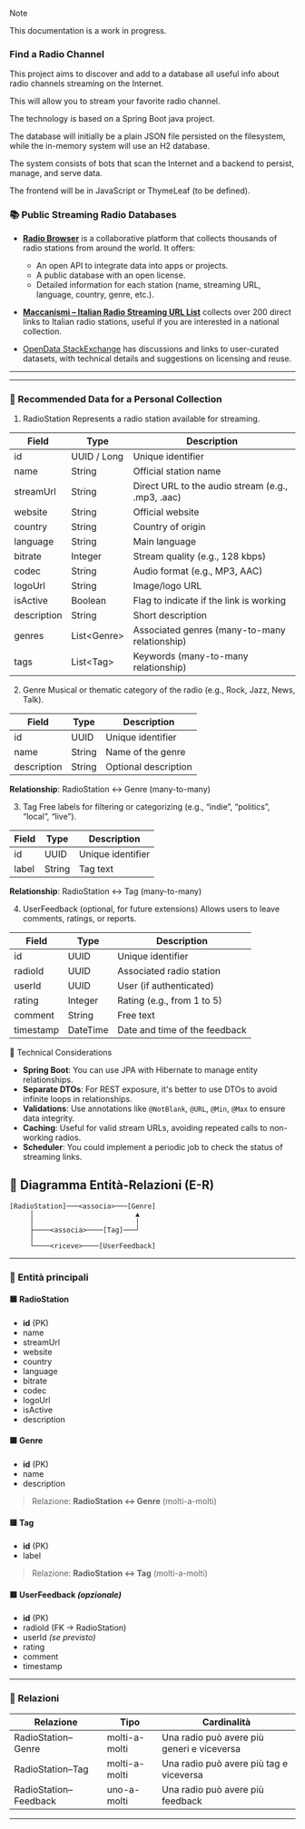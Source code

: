 > [!NOTE]
> This documentation is a work in progress.

### Find a Radio Channel
This project aims to discover and add to a database all useful info about radio channels streaming on the Internet.

This will allow you to stream your favorite radio channel.

The technology is based on a Spring Boot java project.

The database will initially be a plain JSON file persisted on the filesystem, while the in-memory system will use an H2 database.

The system consists of bots that scan the Internet and a backend to persist, manage, and serve data.

The frontend will be in JavaScript or ThymeLeaf (to be defined).


### 📚 Public Streaming Radio Databases

- [**Radio Browser**](https://www.radio-browser.info/) is a collaborative platform that collects thousands of radio stations from around the world. It offers:
  - An open API to integrate data into apps or projects.
  - A public database with an open license.
  - Detailed information for each station (name, streaming URL, language, country, genre, etc.).

- [**Maccanismi – Italian Radio Streaming URL List**](https://www.maccanismi.it/2012/08/21/elenco-url-streaming-radio-italiane-sul-web-rtl-rds-radio-kiss-kiss-r101-virgin-radio-e-moltre-altre/) collects over 200 direct links to Italian radio stations, useful if you are interested in a national collection.

- [OpenData StackExchange](https://opendata.stackexchange.com/questions/5406/dataset-of-radio-stations-live-streaming-urls-collaboratively-curated) has discussions and links to user-curated datasets, with technical details and suggestions on licensing and reuse.

---

---

### 🧾 Recommended Data for a Personal Collection

1. RadioStation
Represents a radio station available for streaming.

Field | Type | Description
---|---|---
id | UUID / Long | Unique identifier
name | String | Official station name
streamUrl | String | Direct URL to the audio stream (e.g., .mp3, .aac)
website | String | Official website
country | String | Country of origin
language | String | Main language
bitrate | Integer | Stream quality (e.g., 128 kbps)
codec | String | Audio format (e.g., MP3, AAC)
logoUrl | String | Image/logo URL
isActive | Boolean | Flag to indicate if the link is working
description | String | Short description
genres | List\<Genre> | Associated genres (many-to-many relationship)
tags | List\<Tag> | Keywords (many-to-many relationship)

2. Genre
Musical or thematic category of the radio (e.g., Rock, Jazz, News, Talk).

Field | Type | Description
---|---|---
id | UUID | Unique identifier
name | String | Name of the genre
description | String | Optional description

**Relationship**: RadioStation ↔ Genre (many-to-many)

3. Tag
Free labels for filtering or categorizing (e.g., “indie”, “politics”, “local”, “live”).

Field | Type | Description
---|---|---
id | UUID | Unique identifier
label | String | Tag text

**Relationship**: RadioStation ↔ Tag (many-to-many)

4. UserFeedback (optional, for future extensions)
Allows users to leave comments, ratings, or reports.

Field | Type | Description
---|---|---
id | UUID | Unique identifier
radioId | UUID | Associated radio station
userId | UUID | User (if authenticated)
rating | Integer | Rating (e.g., from 1 to 5)
comment | String | Free text
timestamp | DateTime | Date and time of the feedback


🔧 Technical Considerations
- **Spring Boot**: You can use JPA with Hibernate to manage entity relationships.
- **Separate DTOs**: For REST exposure, it's better to use DTOs to avoid infinite loops in relationships.
- **Validations**: Use annotations like `@NotBlank`, `@URL`, `@Min`, `@Max` to ensure data integrity.
- **Caching**: Useful for valid stream URLs, avoiding repeated calls to non-working radios.
- **Scheduler**: You could implement a periodic job to check the status of streaming links.


## 📐 Diagramma Entità-Relazioni (E-R)

```
[RadioStation]───<associa>───[Genre]
     │                         ▲
     │                         │
     ├────<associa>────[Tag]───┘
     │
     └────<riceve>────[UserFeedback]
```

---

### 🔹 Entità principali

#### 🟦 RadioStation
- **id** (PK)
- name
- streamUrl
- website
- country
- language
- bitrate
- codec
- logoUrl
- isActive
- description

#### 🟩 Genre
- **id** (PK)
- name
- description

> Relazione: **RadioStation ↔ Genre** (molti-a-molti)

#### 🟨 Tag
- **id** (PK)
- label

> Relazione: **RadioStation ↔ Tag** (molti-a-molti)

#### 🟥 UserFeedback *(opzionale)*
- **id** (PK)
- radioId (FK → RadioStation)
- userId *(se previsto)*
- rating
- comment
- timestamp

---

### 🔗 Relazioni

| Relazione            | Tipo           | Cardinalità               |
|----------------------|----------------|---------------------------|
| RadioStation–Genre   | molti-a-molti  | Una radio può avere più generi e viceversa |
| RadioStation–Tag     | molti-a-molti  | Una radio può avere più tag e viceversa    |
| RadioStation–Feedback| uno-a-molti    | Una radio può avere più feedback           |

---
